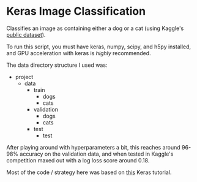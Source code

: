 # Keras Image Classification

Classifies an image as containing either a dog or a cat (using Kaggle's <a href="https://www.kaggle.com/c/dogs-vs-cats-redux-kernels-edition/data">public dataset</a>).

To run this script, you must have keras, numpy, scipy, and h5py installed, and GPU acceleration with keras is <em>highly</em> recommended.

The data directory structure I used was:

* project
  * data
    * train
      * dogs
      * cats
    * validation
      * dogs
      * cats
    * test
      * test
    
After playing around with hyperparameters a bit, this reaches around 96-98% accuracy on the validation data, and when tested in Kaggle's competition maxed out with a log loss score around 0.18.

Most of the code / strategy here was based on <a href="https://blog.keras.io/building-powerful-image-classification-models-using-very-little-data.html">this</a> Keras tutorial.
            

